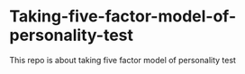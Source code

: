 # Taking-five-factor-model-of-personality-test
This repo is about taking five factor model of personality test
